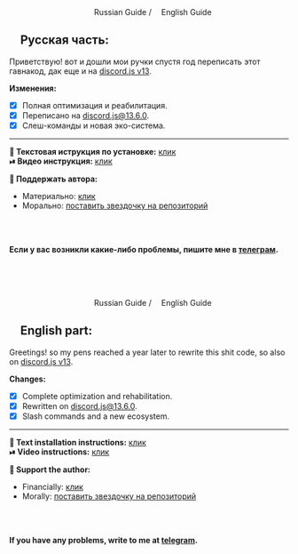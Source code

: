 <div align="center">
  <img src="https://media.discordapp.net/attachments/732211790804680814/756420126621958174/1200px-Flag_of_Russia.svg.png?width=651&height=434" wight="10px" height="10px"> Russian Guide / <img src="https://media.discordapp.net/attachments/732211790804680814/756420126814896178/the-united-states-flag-icon-free-download.jpg?width=825&height=434" wight="10px" height="10px"> English Guide
  <br>
</div>

## <img src="https://media.discordapp.net/attachments/732211790804680814/756420126621958174/1200px-Flag_of_Russia.svg.png?width=651&height=434" wight="15px" height="15px"> Русская часть:
Приветствую! вот и дошли мои ручки спустя год переписать этот гавнакод, дак еще и на [discord.js v13](https://www.npmjs.com/package/discord.js/v/13.6.0).

**Изменения:**
  - [X] Полная оптимизация и реабилитация.
  - [X] Переписано на discord.js@13.6.0.
  - [X] Слеш-команды и новая эко-система.

<hr>

**📑 Текстовая иструкция по установке:** [клик](https://github.com/nyansterowo/MongoDB-bot/tree/v2/docs/ru)<br>
**⏯ Видео инструкция:** [клик](https://github.com/nyansterowo/MongoDB-bot/tree/v2/docs/ru)

**💸 Поддержать автора:**
  - Материально: [клик](https://www.donationalerts.com/r/reedi)
  - Морально: [поставить звездочку на репозиторий]()

<br><br>

**Если у вас возникли какие-либо проблемы, пишите мне в [телеграм](https://t.me/nyansterowo).**

<br><br><br>
<div align="center">
  <img src="https://media.discordapp.net/attachments/732211790804680814/756420126621958174/1200px-Flag_of_Russia.svg.png?width=651&height=434" wight="10px" height="10px"> Russian Guide / <img src="https://media.discordapp.net/attachments/732211790804680814/756420126814896178/the-united-states-flag-icon-free-download.jpg?width=825&height=434" wight="10px" height="10px"> English Guide
  <br>
</div>

## <img src="https://media.discordapp.net/attachments/732211790804680814/756420126814896178/the-united-states-flag-icon-free-download.jpg?width=825&height=434" wight="15px" height="15px"> English part:
Greetings! so my pens reached a year later to rewrite this shit code, so also on [discord.js v13](https://www.npmjs.com/package/discord.js/v/13.6.0).

**Changes:**
  - [X] Complete optimization and rehabilitation.
  - [X] Rewritten on discord.js@13.6.0.
  - [X] Slash commands and a new ecosystem.

<hr>

**📑 Text installation instructions:** [клик](https://github.com/nyansterowo/MongoDB-bot/tree/v2/docs/en)<br>
**⏯ Video instructions:** [клик](https://github.com/nyansterowo/MongoDB-bot/tree/v2/docs/en)

**💸 Support the author:**
  - Financially: [клик](https://www.donationalerts.com/r/reedi)
  - Morally: [поставить звездочку на репозиторий]()

<br><br>

**If you have any problems, write to me at [telegram](https://t.me/nyansterowo).**